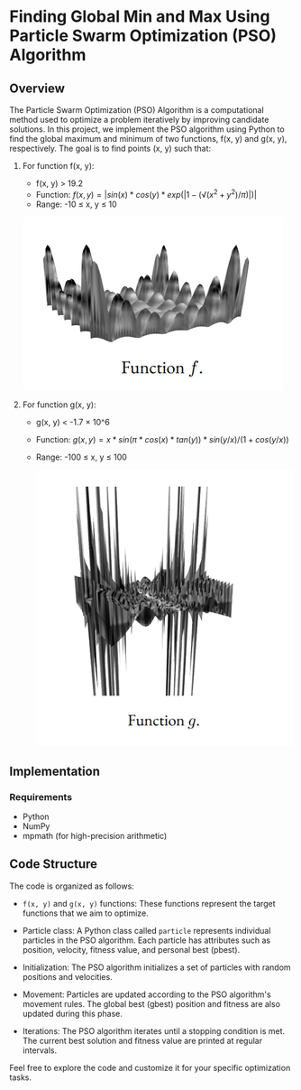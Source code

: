 # Finding Global Min and Max Using Particle Swarm Optimization (PSO) Algorithm

## Overview

The Particle Swarm Optimization (PSO) Algorithm is a computational method used to optimize a problem iteratively by improving candidate solutions. In this project, we implement the PSO algorithm using Python to find the global maximum and minimum of two functions, f(x, y) and g(x, y), respectively. The goal is to find points (x, y) such that:

1. For function f(x, y):
   - f(x, y) > 19.2
   - Function: $f(x, y) = |sin(x) * cos(y) * exp(|1 - (√(x^2 + y^2) / π)|)|$
   - Range: -10 ≤ x, y ≤ 10
   
    ![](fplot.png)

2. For function g(x, y):
   - g(x, y) < -1.7 × 10^6
   - Function: $g(x, y) = x * sin(π * cos(x) * tan(y)) * sin(y / x) / (1 + cos(y / x))$
   - Range: -100 ≤ x, y ≤ 100
     
     ![](gplot.png)

## Implementation

### Requirements

- Python
- NumPy
- mpmath (for high-precision arithmetic)

## Code Structure

The code is organized as follows:

- `f(x, y)` and `g(x, y)` functions: These functions represent the target functions that we aim to optimize.

- Particle class: A Python class called `particle` represents individual particles in the PSO algorithm. Each particle has attributes such as position, velocity, fitness value, and personal best (pbest).

- Initialization: The PSO algorithm initializes a set of particles with random positions and velocities.

- Movement: Particles are updated according to the PSO algorithm's movement rules. The global best (gbest) position and fitness are also updated during this phase.

- Iterations: The PSO algorithm iterates until a stopping condition is met. The current best solution and fitness value are printed at regular intervals.


Feel free to explore the code and customize it for your specific optimization tasks.

